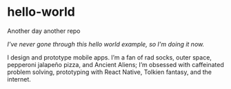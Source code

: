 # hello-world
Another day another repo

*I've never gone through this hello world example, so I'm doing it now.*

I design and prototype mobile apps. I’m a fan of rad socks, outer space, pepperoni jalapeño pizza, and Ancient Aliens; I’m obsessed with caffeinated problem solving, prototyping with React Native, Tolkien fantasy, and the internet.
